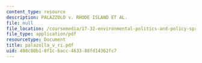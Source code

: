 ```yaml
---
content_type: resource
description: PALAZZOLO v. RHODE ISLAND ET AL.
file: null
file_location: /coursemedia/17-32-environmental-politics-and-policy-spring-2003/408c80b18f1cbacc463388fd14362fc7_palazolla_v_ri.pdf
file_type: application/pdf
resourcetype: Document
title: palazolla_v_ri.pdf
uid: 408c80b1-8f1c-bacc-4633-88fd14362fc7
---
```

